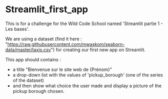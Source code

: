 # Streamlit_first_app

This is for a challenge for the Wild Code School named 'Streamlit partie 1 - Les bases'.

We are using a dataset (find it here : "https://raw.githubusercontent.com/mwaskom/seaborn-data/master/taxis.csv") for creating our first new app on Streamlit.

This app should contains :
- a title "Bienvenue sur le site web de {Prénom}"
- a drop-down list with the values of 'pickup_borough' (one of the series of the dataset)
- and then show what choice the user made and display a picture of the pickup borough chosen.
